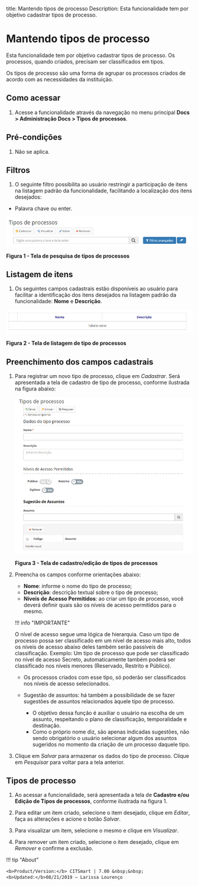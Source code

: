 title: Mantendo tipos de processo
Description: Esta funcionalidade tem por objetivo cadastrar tipos de processo.
# Mantendo tipos de processo

Esta funcionalidade tem por objetivo cadastrar tipos de processo. Os processos, quando criados, precisam ser classificados em
tipos.  

Os tipos de processo são uma forma de agrupar os processos criados de acordo com as necessidades da instituição.

Como acessar
--------------

1. Acesse a funcionalidade através da navegação no menu principal **Docs > Administração Docs > Tipos de processos**.

Pré-condições
------------------

1. Não se aplica.

Filtros
----------

1. O seguinte filtro possibilita ao usuário restringir a participação de itens na listagem padrão da funcionalidade, facilitando
a localização dos itens desejados:

- Palavra chave ou enter.

![Pesquisa](images/process.img1.jpg)

**Figura 1 - Tela de pesquisa de tipos de processos**

Listagem de itens
---------------------

1. Os seguintes campos cadastrais estão disponíveis ao usuário para facilitar a identificação dos itens desejados na listagem padrão da funcionalidade: **Nome** e **Descrição**.

![Listagem](images/process.img2.jpg)

**Figura 2 - Tela de listagem de tipo de processos**

Preenchimento dos campos cadastrais
----------------------------------------

1. Para registrar um novo tipo de processo, clique em *Cadastrar*. Será apresentada a tela de cadastro de tipo de processo, 
conforme ilustrada na figura abaixo:

    ![Cadastro](images/process.img3.jpg)
    
    **Figura 3 - Tela de cadastro/edição de tipos de processos**
    
2. Preencha os campos conforme orientações abaixo:

    - **Nome**: informe o nome do tipo de processo;
    - **Descrição**: descrição textual sobre o tipo de processo;
    - **Níveis de Acesso Permitidos**: ao criar um tipo de processo, você deverá definir quais são os níveis de acesso permitidos para o mesmo.
    
    !!! info "IMPORTANTE"
    
    O nível de acesso segue uma lógica de hierarquia. Caso um tipo de processo possa ser classificado em um nível de
    acesso mais alto, todos os níveis de acesso abaixo deles também serão passíveis de classificação. Exemplo: Um tipo
    de processo que pode ser classificado no nível de acesso Secreto, automaticamente também poderá ser classificado
    nos níveis menores (Reservado, Restrito e Público).
        
    - Os processos criados com esse tipo, só poderão ser classificados nos níveis de acesso selecionados.
    
    - Sugestão de assuntos: há também a possibilidade de se fazer sugestões de assuntos relacionados àquele tipo de processo.
    
        - O objetivo dessa função é auxiliar o usuário na escolha de um assunto, respeitando o plano de classificação, 
        temporalidade e destinação.
        - Como o próprio nome diz, são apenas indicadas sugestões, não sendo obrigatório o usuário selecionar algum dos 
        assuntos sugeridos no momento da criação de um processo daquele tipo.
        
3. Clique em *Salvar* para armazenar os dados do tipo de processo. Clique em *Pesquisar* para voltar para a tela anterior.

Tipos de processo
--------------------

1. Ao acessar a funcionalidade, será apresentada a tela de **Cadastro e/ou Edição de Tipos de processos**, conforme ilustrada 
na figura 1.

2. Para editar um item criado, selecione o item desejado, clique em *Editar*, faça as alterações e acione o botão *Salvar*.

3. Para visualizar um item, selecione o mesmo e clique em *Visualizar*.

4. Para remover um item criado, selecione o item desejado, clique em *Remover* e confirme a exclusão.

!!! tip "About"

    <b>Product/Version:</b> CITSmart | 7.00 &nbsp;&nbsp;
    <b>Updated:</b>08/21/2019 – Larissa Lourenço










    
   












